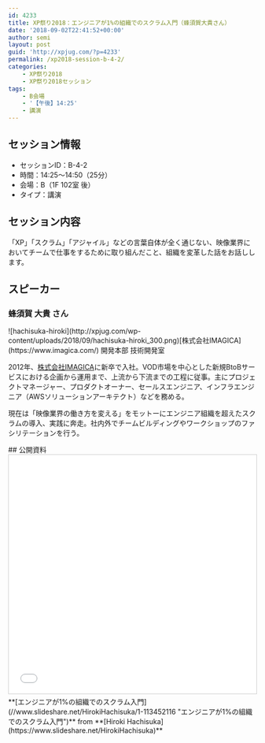 ```yaml
---
id: 4233
title: XP祭り2018：エンジニアが1%の組織でのスクラム入門（蜂須賀大貴さん）
date: '2018-09-02T22:41:52+00:00'
author: semi
layout: post
guid: 'http://xpjug.com/?p=4233'
permalink: /xp2018-session-b-4-2/
categories:
    - XP祭り2018
    - XP祭り2018セッション
tags:
    - B会場
    - '【午後】14:25'
    - 講演
---
```


## セッション情報

- セッションID：B-4-2
- 時間：14:25～14:50（25分）
- 会場：B（1F 102室 後）
- タイプ：講演

## セッション内容

「XP」「スクラム」「アジャイル」などの言葉自体が全く通じない、映像業界においてチームで仕事をするために取り組んだこと、組織を変革した話をお話しします。

## スピーカー

### 蜂須賀 大貴 さん

<div class="profile">![hachisuka-hiroki](http://xpjug.com/wp-content/uploads/2018/09/hachisuka-hiroki_300.png)[株式会社IMAGICA](https://www.imagica.com/) 開発本部 技術開発室

2012年、[株式会社IMAGICA](https://www.imagica.com/)に新卒で入社。VOD市場を中心とした新規BtoBサービスにおける企画から運用まで、上流から下流までの工程に従事。主にプロジェクトマネージャー、プロダクトオーナー、セールスエンジニア、インフラエンジニア（AWSソリューションアーキテクト）などを務める。

現在は「映像業界の働き方を変える」をモットーにエンジニア組織を超えたスクラムの導入、実践に奔走。社内外でチームビルディングやワークショップのファシリテーションを行う。

</div>## 公開資料

<iframe allowfullscreen="" frameborder="0" height="485" marginheight="0" marginwidth="0" scrolling="no" src="//www.slideshare.net/slideshow/embed_code/key/xCLe4R8I7ml4UQ" style="border:1px solid #CCC; border-width:1px; margin-bottom:5px; max-width: 100%;" width="595"> </iframe>

<div style="margin-bottom:5px">  **[エンジニアが1%の組織でのスクラム入門](//www.slideshare.net/HirokiHachisuka/1-113452116 "エンジニアが1%の組織でのスクラム入門")**  from **[Hiroki Hachisuka](https://www.slideshare.net/HirokiHachisuka)** </div>
